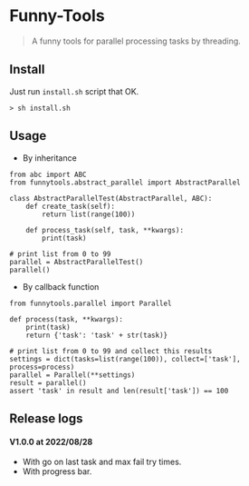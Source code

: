 Funny-Tools
===========
> A funny tools for parallel processing tasks by threading.

Install
-------
Just run `install.sh` script that OK.

```
> sh install.sh
```

Usage
-----

* By inheritance

```
from abc import ABC
from funnytools.abstract_parallel import AbstractParallel

class AbstractParallelTest(AbstractParallel, ABC):
    def create_task(self):
        return list(range(100))

    def process_task(self, task, **kwargs):
        print(task)

# print list from 0 to 99
parallel = AbstractParallelTest()
parallel()
```

* By callback function

```
from funnytools.parallel import Parallel

def process(task, **kwargs):
    print(task)
    return {'task': 'task' + str(task)}

# print list from 0 to 99 and collect this results
settings = dict(tasks=list(range(100)), collect=['task'], process=process)
parallel = Parallel(**settings)
result = parallel()
assert 'task' in result and len(result['task']) == 100
```

Release logs
------------

#### V1.0.0 at 2022/08/28

* With go on last task and max fail try times.
* With progress bar.
